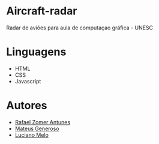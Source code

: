 # Aircraft-radar
Radar de aviões para aula de computaçao gráfica - UNESC

# Linguagens
- HTML
- CSS
- Javascript

# Autores
- [Rafael Zomer Antunes](https://github.com/rafaelzomer)
- [Mateus Generoso](https://github.com/mtsgeneroso)
- [Luciano Melo](https://github.com/lucianomelo)
